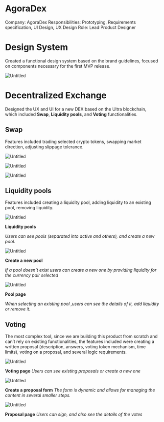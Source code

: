 # AgoraDex

Company: AgoraDex
Responsibilities: Prototyping, Requirements specification, UI Design, UX Design
Role: Lead Product Designer

# Design System

Created a functional design system based on the brand guidelines, focused on components necessary for the first MVP release.

![Untitled](AgoraDex%202986258ad4e2497481161807a5b7a442/Untitled.png)

# Decentralized Exchange

Designed the UX and UI for a new DEX based on the Ultra blockchain, which included **Swap**, **Liquidity pools**, and **Voting** functionalities.

## Swap

Features included trading selected crypto tokens, swapping market direction, adjusting slippage tolerance.

![Untitled](AgoraDex%202986258ad4e2497481161807a5b7a442/Untitled%201.png)

![Untitled](AgoraDex%202986258ad4e2497481161807a5b7a442/Untitled%202.png)

![Untitled](AgoraDex%202986258ad4e2497481161807a5b7a442/Untitled%203.png)

## Liquidity pools

Features included creating a liquidity pool, adding liquidity to an existing pool, removing liquidity.

![Untitled](AgoraDex%202986258ad4e2497481161807a5b7a442/Untitled%204.png)

**Liquidity pools**

*Users can see pools (separated into active and others), and create a new pool.*

![Untitled](AgoraDex%202986258ad4e2497481161807a5b7a442/Untitled%205.png)

**Create a new pool**

*If a pool doesn’t exist users can create a new one by providing liquidity for the currency pair selected*

![Untitled](AgoraDex%202986258ad4e2497481161807a5b7a442/Untitled%206.png)

**Pool page**

*When selecting an existing pool ,users can see the details of it, add liquidity or remove it.*

## Voting

The most complex tool, since we are building this product from scratch and can’t rely on existing functionalities, the features included were creating a written proposal (description, answers, voting token mechanism, time limits), voting on a proposal, and several logic requirements.

![Untitled](AgoraDex%202986258ad4e2497481161807a5b7a442/Untitled%207.png)

**Voting page**
*Users can see existing proposals or create a new one*

![Untitled](AgoraDex%202986258ad4e2497481161807a5b7a442/Untitled%208.png)

**Create a proposal form**
*The form is dynamic and allows for managing the content in several smaller steps.*

![Untitled](AgoraDex%202986258ad4e2497481161807a5b7a442/Untitled%209.png)

**Proposal page**
*Users can sign, and also see the details of the votes*
